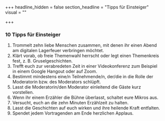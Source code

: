 +++
headline_hidden = false
section_headline = "Tipps für Einsteiger"
visual = ""

+++
### 10 Tipps für Einsteiger

1. Trommelt zehn liebe Menschen zusammen, mit denen ihr einen Abend am digitalen Lagerfeuer verbringen möchtet.
2. Klärt vorab, ob freie Themenwahl herrscht oder legt einen Themenkreis fest, z. B. Gruselgeschichten.
3. Trefft euch zur verabredeten Zeit in einer Videokonferenz zum Beispiel in einem Google Hangout oder auf Zoom.
4. Bestimmt mindestens eine/n Teilnehmende/n, der/die in die Rolle der Moderatorin bzw. des Moderators schlüpft.
5. Lasst die Moderatorin/den Moderator einleitend die Gäste kurz vorstellen.
6. Wenn ihr einem Erzähler die Bühne überlasst, schaltet eure Mikros aus.
7. Versucht, euch an die zehn Minuten Erzählzeit zu halten.
8. Lasst die Geschichten auf euch wirken und ihre heilende Kraft entfalten.
9. Spendet jedem Vortragenden am Ende herzlichen Applaus.
